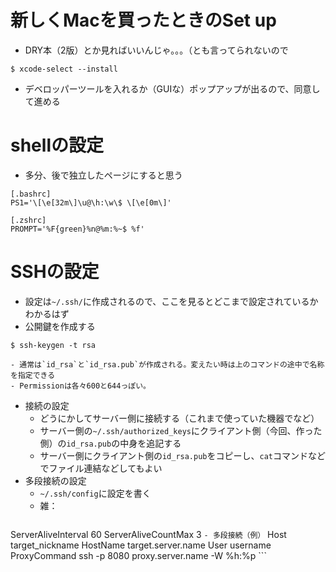 # 新しくMacを買ったときのSet up
- DRY本（2版）とか見ればいいんじゃ。。。（とも言ってられないので


```
$ xcode-select --install
```
- デベロッパーツールを入れるか（GUIな）ポップアップが出るので、同意して進める


# shellの設定
- 多分、後で独立したページにすると思う
```
[.bashrc]
PS1='\[\e[32m\]\u@\h:\w\$ \[\e[0m\]'
```

```
[.zshrc]
PROMPT='%F{green}%n@%m:%~$ %f'
```

# SSHの設定
- 設定は`~/.ssh/`に作成されるので、ここを見るとどこまで設定されているかわかるはず
- 公開鍵を作成する
```
$ ssh-keygen -t rsa
```
    - 通常は`id_rsa`と`id_rsa.pub`が作成される。変えたい時は上のコマンドの途中で名称を指定できる
    - Permissionは各々600と644っぽい。
- 接続の設定
    - どうにかしてサーバー側に接続する（これまで使っていた機器でなど）
    - サーバー側の`~/.ssh/authorized_keys`にクライアント側（今回、作った側）の`id_rsa.pub`の中身を追記する
    - サーバー側にクライアント側の`id_rsa.pub`をコピーし、`cat`コマンドなどでファイル連結などしてもよい
- 多段接続の設定
    - `~/.ssh/config`に設定を書く
    - 雑：
    ```
ServerAliveInterval 60
ServerAliveCountMax 3
    ```
    - 多段接続（例）
    ```
    Host target_nickname
    HostName target.server.name
    User username
    ProxyCommand ssh -p 8080 proxy.server.name -W %h:%p
    ```
    